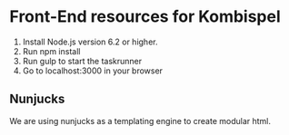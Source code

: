 # Front-End resources for Kombispel

1. Install Node.js version 6.2 or higher.
2. Run npm install
3. Run gulp to start the taskrunner
4. Go to localhost:3000 in your browser

## Nunjucks

We are using nunjucks as a templating engine to create modular html.
